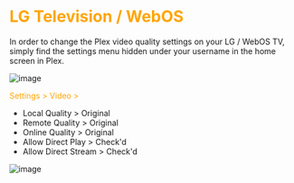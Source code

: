 # <span style="color:orange">LG Television / WebOS</span>
In order to change the Plex video quality settings on your LG / WebOS TV, simply find the settings menu hidden under your username in the home screen in Plex.

![image](https://mediaclients.wiki/client%20screen%20shots/wm-kodisettingsmu.png)

<span style="color:orange">Settings > Video ></span>
 
  * Local Quality > Original
  * Remote Quality > Original
  * Online Quality > Original
  * Allow Direct Play > Check'd
  * Allow Direct Stream > Check'd

![image](https://mediaclients.wiki/client%20screen%20shots/wm-kodiqualitymu.png)
